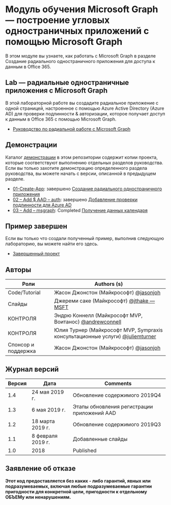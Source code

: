 # <a name="microsoft-graph-training-module---build-angular-single-page-apps-with-microsoft-graph"></a>Модуль обучения Microsoft Graph — построение угловых одностраничных приложений с помощью Microsoft Graph

В этом модуле вы узнаете, как работать с Microsoft Graph в разделе Создание радиального одностраничного приложения для доступа к данным в Office 365.

## <a name="lab---angular-single-page-apps-with-the-microsoft-graph"></a>Lab — радиальные одностраничные приложения с Microsoft Graph

В этой лабораторной работе вы создадите радиальное приложение с одной страницей, настроенное с помощью Azure Active Directory (Azure AD) для проверки подлинности & авторизации, которое получает доступ к данным в Office 365 с помощью Microsoft Graph.

- [Руководство по радиальной работе с Microsoft Graph](https://docs.microsoft.com/graph/tutorials/angular)

## <a name="demos"></a>Демонстрации

Каталог [демонстрации](demos) в этом репозитории содержит копии проекта, которые соответствуют выполнению отдельных разделов руководства. Если вы только захотите демонстрацию определенного раздела руководства, вы можете начать с версии, описанной в предыдущем разделе.

- [01-Create-App](demos/01-create-app): завершено [Создание радиального одностраничного приложения](https://docs.microsoft.com/graph/tutorials/angular?tutorial-step=1)
- [02 – Add $ AAD – auth](demos/02-add-aad-auth): завершено [Добавление проверки подлинности для Azure AD](https://docs.microsoft.com/graph/tutorials/angular?tutorial-step=3)
- [03 – Add – msgraph](demos/03-add-msgraph): Completed [Получение данных календаря](https://docs.microsoft.com/graph/tutorials/angular?tutorial-step=4)

## <a name="completed-sample"></a>Пример завершен

Если вы только что создали полученный пример, выполнив следующую лабораторию, вы можете найти его здесь.

- [Завершенный проект](demos/03-add-msgraph)

## <a name="contributors"></a>Авторы

|       Роли       |                                     Authors (s)                                     |
| ----------------- | --------------------------------------------------------------------------------- |
| Code/Tutorial   | Жасон Джонстон (Майкрософт) [@jasonjoh](//github.com/jasonjoh)                                 |
| Слайды            | Джереми саке (Майкрософт) [@jthake — MSFT](//github.com/jthake-msft)                             |
| КОНТРОЛЯ                | Эндрю Коннелл (Майкрософт MVP, Воитанос) [@andrewconnell](//github.com/andrewconnell)         |
| КОНТРОЛЯ                | Юлия Турнер (Майкрософт MVP, Sympraxis консультационные услуги) [@juliemturner](//github.com/juliemturner) |
| Спонсор и поддержка | Жасон Джонстон (Майкрософт) [@jasonjoh](//github.com/jasonjoh)                                 |

## <a name="version-history"></a>Журнал версий

| Версия |       Дата       |              Comments              |
| ------- | ---------------- | ---------------------------------- |
| 1.4     | 24 мая 2019 г.     | Обновление содержимого 2019Q4             |
| 1.3     | 6 мая 2019 г.      | Этапы обновления регистрации приложений AAD |
| 1.2     | 18 марта 2019 г.   | Обновление содержимого 2019Q3             |
| 1.1     | 8 февраля 2019 г. | Добавленные слайды                       |
| 1.0     | 2018             | Published                          |

## <a name="disclaimer"></a>Заявление об отказе

**Этот код предоставляется без каких *-* либо гарантий, явных или подразумеваемых, включая любые подразумеваемые гарантии пригодности для конкретной цели, пригодности к отдельному ОБЪЕМу или ненарушениям.**